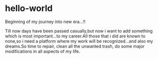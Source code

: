 # hello-world
Beginning of my journey into new era...!!

Till now days have been passed casually,but now i want to add something which is most important...to my career.All those that i did are known to none,so i need a platform where my work will be recognized...and also my dreams.So time to repair, clean all the unwanted trash, do some major modifications in all aspects of my life.

